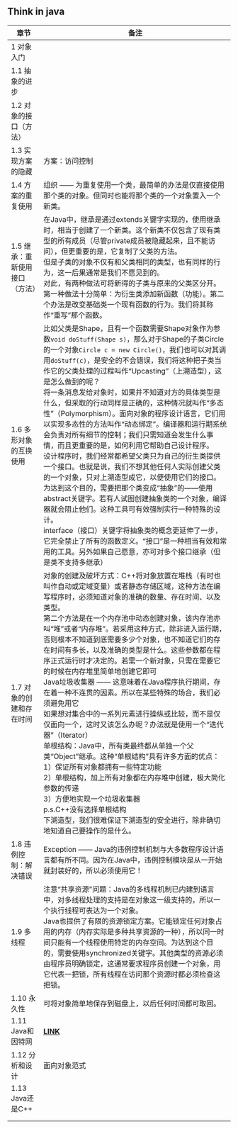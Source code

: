 ## Think in java

| 章节                           | 备注                                                         |
| ------------------------------ | ------------------------------------------------------------ |
| 1 对象入门                     |                                                              |
| 1.1 抽象的进步                 |                                                              |
| 1.2 对象的接口（方法）         |                                                              |
| 1.3 实现方案的隐藏             | 方案：访问控制                                               |
| 1.4 方案的重复使用             | 组织 —— 为重复使用一个类，最简单的办法是仅直接使用那个类的对象。但同时也能将那个类的一个对象置入一个新类。 |
| 1.5 继承：重新使用接口（方法） | 在Java中，继承是通过extends关键字实现的，使用继承时，相当于创建了一个新类。这个新类不仅包含了现有类型的所有成员（尽管private成员被隐藏起来，且不能访问），但更重要的是，它复制了父类的方法。<br>但是子类的对象不仅有和父类相同的类型，也有同样的行为，这一后果通常是我们不愿见到的。<br>对此，有两种做法可将新得的子类与原来的父类区分开。第一种做法十分简单：为衍生类添加新函数（功能）。第二个办法是改变基础类一个现有函数的行为。我们将其称作“重写”那个函数。 |
| 1.6 多形对象的互换使用         | 比如父类是Shape，且有一个函数需要Shape对象作为参数`void doStuff(Shape s)`，那么对于Shape的子类Circle的一个对象`Circle c = new Circle()`，我们也可以对其调用`doStuff(c)`，是安全的不会错误，我们将这种把子类当作它的父类处理的过程叫作“Upcasting”（上溯造型），这是怎么做到的呢？<br>将一条消息发给对象时，如果并不知道对方的具体类型是什么，但采取的行动同样是正确的，这种情况就叫作“多态性”（Polymorphism）。面向对象的程序设计语言，它们用以实现多态性的方法叫作“动态绑定”。编译器和运行期系统会负责对所有细节的控制；我们只需知道会发生什么事情，而且更重要的是，如何利用它帮助自己设计程序。<br>设计程序时，我们经常都希望父类只为自己的衍生类提供一个接口。也就是说，我们不想其他任何人实际创建父类的一个对象，只对上溯造型成它，以便使用它们的接口。为达到这个目的，需要把那个类变成“抽象”的——使用abstract关键字。若有人试图创建抽象类的一个对象，编译器就会阻止他们。这种工具可有效强制实行一种特殊的设计。<br>interface（接口）关键字将抽象类的概念更延伸了一步，它完全禁止了所有的函数定义。“接口”是一种相当有效和常用的工具。另外如果自己愿意，亦可对多个接口继承（但是类不支持多继承） |
| 1.7 对象的创建和存在时间       | 对象的创建及破坏方式：C++将对象放置在堆栈（有时也叫作自动或定域变量）或者静态存储区域，这种方法在编写程序时，必须知道对象的准确的数量、存在时间、以及类型。<br>第二个方法是在一个内存池中动态创建对象，该内存池亦叫“堆”或者“内存堆”。若采用这种方式，除非进入运行期，否则根本不知道到底需要多少个对象，也不知道它们的存在时间有多长，以及准确的类型是什么。这些参数都在程序正式运行时才决定的。若需一个新对象，只需在需要它的时候在内存堆里简单地创建它即可<br>Java垃圾收集器 —— 这意味着在Java程序执行期间，存在着一种不连贯的因素。所以在某些特殊的场合，我们必须避免用它<br>如果想对集合中的一系列元素进行操纵或比较，而不是仅仅面向一个，这时又该怎么办呢？办法就是使用一个“迭代器”（Iterator）<br>单根结构：Java中，所有类最终都从单独一个父类“Object”继承。这种“单根结构”具有许多方面的优点：<br>1）保证所有对象都拥有一些特定功能<br>2）单根结构，加上所有对象都在内存堆中创建，极大简化参数的传递<br>3）方便地实现一个垃圾收集器<br>p.s.C++没有选择单根结构<br>下溯造型，我们很难保证下溯造型的安全进行，除非确切地知道自己要操作的是什么。<br> |
| 1.8 违例控制：解决错误         | Exception —— Java的违例控制机制与大多数程序设计语言都有所不同。因为在Java中，违例控制模块是从一开始就封装好的，所以必须使用它！ |
| 1.9 多线程                     | 注意“共享资源”问题：Java的多线程机制已内建到语言中，对多线程处理的支持是在对象这一级支持的，所以一个执行线程可表达为一个对象。<br>Java也提供了有限的资源锁定方案。它能锁定任何对象占用的内存（内存实际是多种共享资源的一种），所以同一时间只能有一个线程使用特定的内存空间。为达到这个目的，需要使用synchronized关键字。其他类型的资源必须由程序员明确锁定，这通常要求程序员创建一个对象，用它代表一把锁，所有线程在访问那个资源时都必须检查这把锁。 |
| 1.10 永久性                    | 可将对象简单地保存到磁盘上，以后任何时间都可取回。           |
| 1.11 Java和因特网              | **[LINK](https://books.didispace.com/think-in-java/1.11%20Java%E5%92%8C%E5%9B%A0%E7%89%B9%E7%BD%91.html)** |
| 1.12 分析和设计                | 面向对象范式                                                 |
| 1.13 Java还是C++               |                                                              |
|                                |                                                              |
|                                |                                                              |






